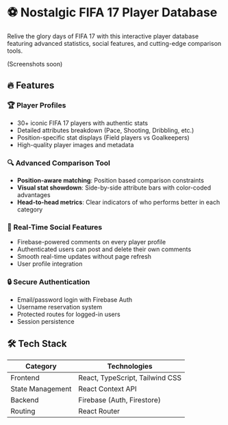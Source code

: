 # ⚽ Nostalgic FIFA 17 Player Database

Relive the glory days of FIFA 17 with this interactive player database featuring advanced statistics, social features, and cutting-edge comparison tools.

(Screenshots soon) 


## 🔥 Features

### 🏆 Player Profiles
- 30+ iconic FIFA 17 players with authentic stats
- Detailed attributes breakdown (Pace, Shooting, Dribbling, etc.)
- Position-specific stat displays (Field players vs Goalkeepers)
- High-quality player images and metadata

### 🔍 Advanced Comparison Tool
- **Position-aware matching**: Position based comparison constraints
- **Visual stat showdown**: Side-by-side attribute bars with color-coded advantages
- **Head-to-head metrics**: Clear indicators of who performs better in each category

### 💬 Real-Time Social Features
- Firebase-powered comments on every player profile
- Authenticated users can post and delete their own comments
- Smooth real-time updates without page refresh
- User profile integration

### 🔒 Secure Authentication
- Email/password login with Firebase Auth
- Username reservation system
- Protected routes for logged-in users
- Session persistence

## 🛠 Tech Stack

| Category         | Technologies                         |
|------------------|--------------------------------------|
| Frontend         | React, TypeScript, Tailwind CSS      |
| State Management | React Context API                    |
| Backend          | Firebase (Auth, Firestore)           |
| Routing          | React Router                         |
